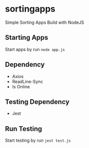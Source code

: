 # sortingapps
Simple Sorting Apps Build with NodeJS

## Starting Apps
Start apps by run ```node app.js```

## Dependency
* Axios
* ReadLine-Sync
* Is Online

## Testing Dependency
* Jest

## Run Testing
Start testing by run ```jest test.js```
